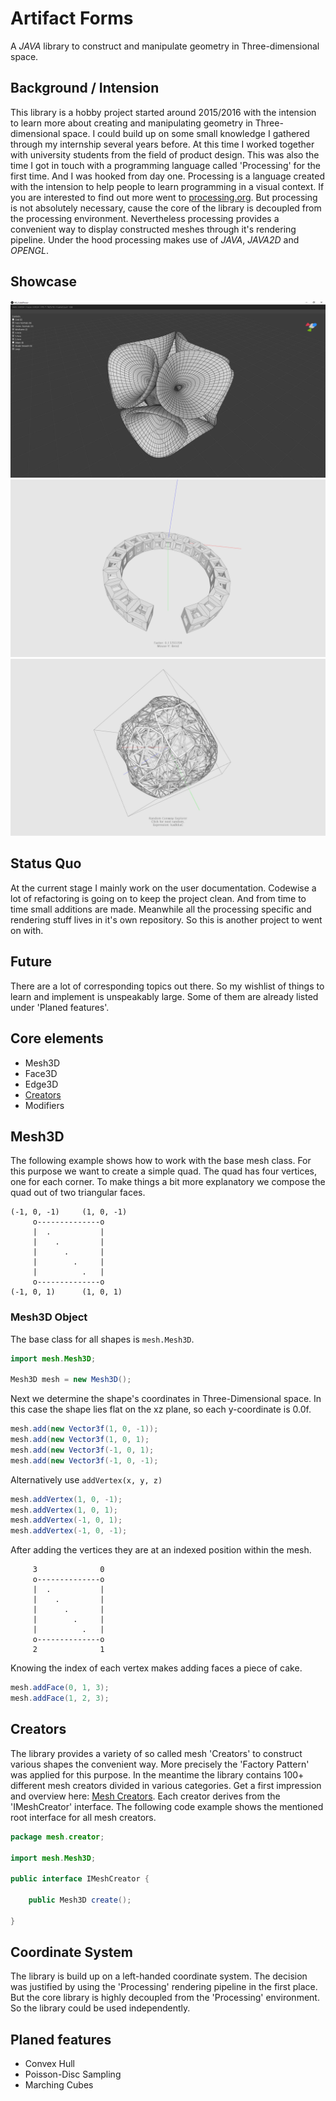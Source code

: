 # Artifact Forms
A *JAVA* library to construct and manipulate geometry in Three-dimensional space.

## Background / Intension
This library is a hobby project started around 2015/2016 with the intension to learn more about
creating and manipulating geometry in Three-dimensional space. 
I could build up on some small knowledge I gathered through my internship several years before.
At this time I worked together with university students from the field of product design.
This was also the time I got in touch with a programming language called 'Processing' for the first time. And I was hooked from day one.
Processing is a language created with the intension to help people to learn programming in a visual context.
If you are interested to find out more went to 
[processing.org](https://processing.org). But processing is not absolutely necessary, cause the core of the library is decoupled from the processing
environment. Nevertheless processing provides a convenient way to display constructed meshes through it's rendering pipeline. Under the hood processing makes use of *JAVA*, *JAVA2D* and *OPENGL*.

## Showcase
![](MeshLibCoreClean2022/documentation/images/lib_showcase_1.png)
![](MeshLibCoreClean2022/documentation/images/lib_showcase_2.png)
![](MeshLibCoreClean2022/documentation/images/lib_showcase_3.png)


## Status Quo
At the current stage I mainly work on the user documentation. Codewise a lot of refactoring is going on to keep the project clean. And from time to time small additions are made. Meanwhile all the processing specific and rendering stuff lives in it's own repository. So this is another project to went on with.

## Future
There are a lot of corresponding topics out there. So my wishlist of things to learn and implement is unspeakably large.
Some of them are already listed under 'Planed features'.

## Core elements
* Mesh3D
* Face3D
* Edge3D
* [Creators](https://github.com/ArtifactForms/MeshLibCoreClean2022/blob/master/MeshLibCoreClean2022/documentation/documentation.md)
* Modifiers

## Mesh3D
The following example shows how to work with the base mesh class. For this purpose we want to create a simple quad. The quad has four vertices, one for each
corner. To make things a bit more explanatory we compose the quad out of two triangular faces.

```
(-1, 0, -1)     (1, 0, -1)
     o--------------o
     |  .           |
     |    .         |
     |      .       |
     |        .     |
     |          .   |
     o--------------o
(-1, 0, 1)      (1, 0, 1)
```

### Mesh3D Object
The base class for all shapes is ```mesh.Mesh3D```.

```java
import mesh.Mesh3D;

Mesh3D mesh = new Mesh3D();
```
Next we determine the shape's coordinates in Three-Dimensional space. In this case the shape lies flat on the xz plane, so each y-coordinate is 0.0f.
```java
mesh.add(new Vector3f(1, 0, -1));
mesh.add(new Vector3f(1, 0, 1);
mesh.add(new Vector3f(-1, 0, 1);
mesh.add(new Vector3f(-1, 0, -1);
```

Alternatively use ```addVertex(x, y, z)```

```java
mesh.addVertex(1, 0, -1);
mesh.addVertex(1, 0, 1);
mesh.addVertex(-1, 0, 1);
mesh.addVertex(-1, 0, -1);
```

After adding the vertices they are at an indexed position within the mesh.

```
     3              0
     o--------------o
     |  .           |
     |    .         |
     |      .       |
     |        .     |
     |          .   |
     o--------------o
     2              1
```

Knowing the index of each vertex makes adding faces a piece of cake.

```java
mesh.addFace(0, 1, 3);
mesh.addFace(1, 2, 3);
```

## Creators
The library provides a variety of so called mesh 'Creators' to construct various shapes the convenient way.
More precisely the 'Factory Pattern' was applied for this purpose.
In the meantime the library contains 100+ different mesh creators divided in various categories.
Get a first impression and overview here: [Mesh Creators](https://github.com/ArtifactForms/MeshLibCoreClean2022/blob/master/MeshLibCoreClean2022/documentation/documentation.md).
Each creator derives from the 'IMeshCreator' interface. The following code example shows the mentioned root interface for all mesh creators. 

```java
package mesh.creator;

import mesh.Mesh3D;

public interface IMeshCreator {

	public Mesh3D create();
	
}

```
## Coordinate System
The library is build up on a left-handed coordinate system.
The decision was justified by using the 'Processing' rendering pipeline in the first place.
But the core library is highly decoupled from the 'Processing' environment.
So the library could be used independently.

## Planed features
* Convex Hull
* Poisson-Disc Sampling
* Marching Cubes
